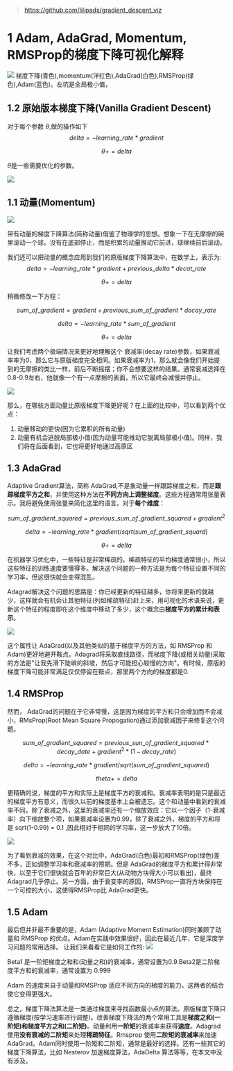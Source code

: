 > https://github.com/lilipads/gradient_descent_viz

# 1 Adam, AdaGrad, Momentum, RMSProp的梯度下降可视化解释

![](picture/640.gif)
梯度下降(青色),momentum(洋红色),AdaGrad(白色),RMSProp(绿色),Adam(蓝色)。左坑是全局极小值，

## 1.2 原始版本梯度下降(Vanilla Gradient Descent)

对于每个参数 $\theta$,做的操作如下
$$
delta = -learning\_rate * gradient
$$

$$
\theta += delta
$$

$\theta$是一些需要优化的参数。

![](picture/641.gif)


## 1.1 动量(Momentum)

![](picture/642.gif)

带有动量的梯度下降算法(简称动量)借鉴了物理学的思想。想象一下在无摩擦的碗里滚动一个球。没有在底部停止，而是积累的动量推动它前进，球继续前后滚动。

我们还可以把动量的概念应用到我们的原版梯度下降算法中，在数学上，表示为:
$$
delta = -learning\_rate * gradient + previous\_delta * decat\_rate
$$

$$
\theta += delta
$$

稍微修改一下方程：

$$
sum\_of\_gradient = gradient + previous\_sum\_of\_gradient* decay\_rate
$$

$$
delta = -learning\_rate * sum\_of\_gradient
$$

$$
\theta += delta
$$

让我们考虑两个极端情况来更好地理解这个 衰减率(decay rate)参数，如果衰减率率为0，那么它与原版梯度完全相同。如果衰减率为1，那么就会像我们开始提到的无摩擦的类比一样，前后不断摇摆；你不会想要这样的结果。通常衰减选择在 0.8-0.9左右，他就像一个有一点摩擦的表面，所以它最终会减慢并停止。

![](picture/643.gif)

那么，在哪些方面动量比原版梯度下降更好呢？在上面的比较中，可以看到两个优点：
1. 动量移动的更快(因为它累积的所有动量)
2. 动量有机会逃脱局部极小值(因为动量可能推动它脱离局部极小值)。同样，我们将在后面看到，它也将更好地通过高原区

## 1.3 AdaGrad

Adaptive Gradient算法，简称 AdaGrad,不是象动量一样跟踪梯度之和，而是**跟踪梯度平方之和**，并使用这种方法在**不同方向上调整梯度**。这些方程通常用张量表示。我将避免使用张量来简化这里的语言。对于**每个维度**：

$$
sum\_of\_gradient\_squared = previous\_sum\_of\_gradient\_squared + gradient^2
$$

$$
delta = -learning\_rate * gradient / sqrt(sum\_of\_gradient\_squard)
$$

$$
\theta += delta
$$

在机器学习优化中，一些特征是非常稀疏的。稀疏特征的平均梯度通常很小，所以这些特征的训练速度要慢得多。解决这个问题的一种方法是为每个特征设置不同的学习率，但这很快就会变得混乱。

Adagrad解决这个问题的思路是：你已经更新的特征越多，你将来更新的就越少，这样就会有机会让其他特征(列如稀疏特征)赶上来，用可视化的术语来说，更新这个特征的程度即在这个维度中移动了多少，这个概念由**梯度平方的累计和表示**。

![](picture/644.gif)

这个属性让 AdaGrad(以及其他类似的基于梯度平方的方法，如 RMSProp 和 Adam)更好地避开鞍点。Adagrad将采取直线路径，而梯度下降(或相关动量)采取的方法是"让我先滑下陡峭的斜坡，然后才可能担心较慢的方向"。有时候，原版的梯度下降可能非常满足仅仅停留在鞍点，那里两个方向的梯度都是0.

## 1.4 RMSProp
然而， AdaGrad的问题在于它非常慢，这是因为梯度的平方和只会增加而不会减小，RMsProp(Root Mean Square Propogation)通过添加衰减因子来修复这个问题。

$$
sum\_of\_gradient\_squared = previous\_sun\_of\_gradient\_squared* decay\_date + gradient ^ 2 * (1-decay\_rate)
$$

$$
delta = -learning\_rate * gradient / sqrt(sum\_of\_gradient\_squared)
$$

$$
theta += delta
$$

更精确的说，梯度的平方和实际上是梯度平方的衰减和。衰减率表明的是只是最近的梯度平方有意义，而很久以前的梯度基本上会被遗忘。这个和动量中看到的衰减率不同，除了衰减之外，这里的衰减率还有一个缩放效应：它以一个因子（1-衰减率）向下缩放整个项，如果衰减率设置为0.99，除了衰减之外，梯度的平方和将是 sqrt(1-0.99) = 0.1 ,因此相对于相同的学习率，这一步放大了10倍。

![](picture/645.gif)

为了看到衰减的效果，在这个对比中，AdaGrad(白色)最初和RMSProp(绿色)差不多，正如调整学习率和衰减率的预期。但是 AdaGrad的梯度平方和累计得非常快，以至于它们很快就会百年的非常巨大(从动物方块得大小可以看出)，最终 Adagrad几乎停止。另一方面，由于衰变率的原因，RMSProp一直将方块保持在一个可控的大小，这使得RMSProp比 AdaGrad更快。

## 1.5 Adam
最后但并非最不重要的是，Adam (Adaptive Moment Estimation)同时兼顾了动量和 RMSProp 的优点。Adam在实践中效果很好，因此在最近几年，它是深度学习问题的常用选择。
让我们来看看它是如何工作的:
![](picture/2020-07-29-10-59-31.png)

Beta1 是一阶矩梯度之和和(动量之和)的衰减率，通常设置为0.9.Beta2是二阶梯度平方和的衰减率，通常设置为 0.999

Adam 的速度来自于动量和RMSProp 适应不同方向的梯度的能力。这两者的结合使它变得更强大。


总之，梯度下降法算法是一类通过梯度来寻找函数最小点的算法。原版梯度下降只遵循梯度(按学习速率进行调整)。改善梯度下降法的两个常用工具是**梯度之和(一阶矩)**和**梯度平方之和(二阶矩)**。动量利用**一阶矩**的衰减率来获得**速度**。Adagrad 使用**没有衰减的二阶矩**来处理**稀疏特征**。Rmsprop 使用**二阶矩的衰减率**来加速 AdaGrad。Adam同时使用一阶矩和二阶矩，通常是最好的选择。还有一些其它的梯度下降算法，比如 Nesterov 加速梯度算法，AdaDelta 算法等等，在本文中没有涉及。








